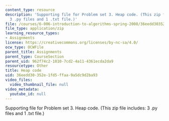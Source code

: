 ```yaml
---
content_type: resource
description: 'Supporting file for Problem set 3. Heap code. (This zip file includes:
  3 .py files and 1 .txt file.)'
file: /courses/6-006-introduction-to-algorithms-spring-2008/36eedd30352e1fd5ffaa9a5dc9d2ba93_ps3_heap.zip
file_type: application/zip
learning_resource_types:
- Assignments
license: https://creativecommons.org/licenses/by-nc-sa/4.0/
ocw_type: OCWFile
parent_title: Assignments
parent_type: CourseSection
parent_uid: 962f74c2-1810-7cd2-4a11-4361ecda2da9
resourcetype: Other
title: Heap code
uid: 36eedd30-352e-1fd5-ffaa-9a5dc9d2ba93
video_files:
  video_thumbnail_file: null
video_metadata:
  youtube_id: null
---
```

Supporting file for Problem set 3. Heap code. (This zip file includes: 3 .py files and 1 .txt file.)